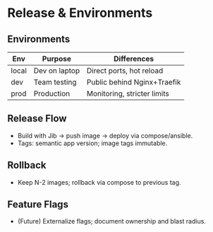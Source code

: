 # Release & Environments

## Environments
| Env | Purpose | Differences |
|-----|---------|-------------|
| local | Dev on laptop | Direct ports, hot reload |
| dev | Team testing | Public behind Nginx+Traefik |
| prod | Production | Monitoring, stricter limits |

## Release Flow
- Build with Jib → push image → deploy via compose/ansible.
- Tags: semantic app version; image tags immutable.

## Rollback
- Keep N-2 images; rollback via compose to previous tag.

## Feature Flags
- (Future) Externalize flags; document ownership and blast radius.
